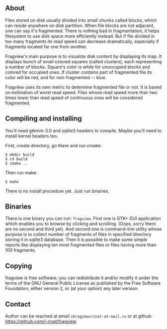 About
-----
Files stored on disk usually divided into small chunks called blocks, which can
reside anywhere on disk partition. When file blocks are not adjacent, one
can say it's fragmented. There is nothing bad in fragmentation, it helps
filesystem to use disk space more efficiently instead. But if file divided in
too many fragments its read speed can decrease dramatically, especially if
fragments located far one from another.

Fragview's main purpose is to visualize disk content by displaying its map. It
displays bunch of small colored squares (called clusters), each representing
a number of blocks. Square's color is white for unoccupied blocks and colored
for occupied ones. If cluster contains part of fragmented file its color
will be red, and for non-fragmented -- blue.

Fragview uses its own metric to determine fragmented file or not. It is based
on estimation of worst read speed. Files whose read speed more than two times
lower than read speed of continuous ones will be considered fragmented.

Compiling and installing
------------------------
You'll need gtkmm-3.0 and sqlite3 headers to compile. Maybe you'll need to
install kernel headers too.

First, create directory, go there and run cmake:

`$ mkdir build` <br>
`$ cd build` <br>
`$ cmake ..` <br>

Then run make:

`$ make`

There is no install procedure yet. Just run binaries.

Binaries
--------

There is one binary you can run: `fragview`. First one is GTK+
GUI application which enables you to browse by clicking and scrolling.
(Oops, sorry there are no second and third yet).
And second one is command-line utility whose purpose is to collect number of
fragments of files in specified directory storing it in sqlite3 database.
Then it is possible to make some simple reports like displaying ten most
fragmented files or files having more than 100 fragments.

Copying
-------
fragview is free software; you can redistribute it and/or modify it under the
terms of the GNU General Public License as published by the Free Software
Foundation; either version 2, or (at your option) any later version.

Contact
-------
Author can be reached at email
`ibragimovrinat-at-mail.ru` or at github: https://github.com/i-rinat/fragview
